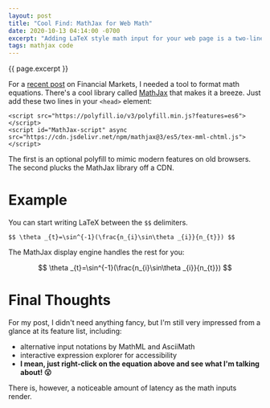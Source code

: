 ```yaml
---
layout: post
title: "Cool Find: MathJax for Web Math"
date: 2020-10-13 04:14:00 -0700
excerpt: "Adding LaTeX style math input for your web page is a two-line change."
tags: mathjax code
---
```


<span class='tagline'>{{ page.excerpt }}</span>

For a [recent post](/2020/10/13/risk-and-financial-crises.html) on Financial Markets, I needed a tool to format math equations. There's a cool library called [MathJax](https://www.mathjax.org/) that makes it a breeze. Just add these two lines in your `<head>` element:

```
<script src="https://polyfill.io/v3/polyfill.min.js?features=es6"></script>
<script id="MathJax-script" async src="https://cdn.jsdelivr.net/npm/mathjax@3/es5/tex-mml-chtml.js"></script>
```

The first is an optional polyfill to mimic modern features on old browsers. The second plucks the MathJax library off a CDN.

# Example
You can start writing LaTeX between the `$$` delimiters.
```
$$ \theta _{t}=\sin^{-1}(\frac{n_{i}\sin\theta _{i}}{n_{t}}) $$
```

The MathJax display engine handles the rest for you: 

$$ \theta _{t}=\sin^{-1}(\frac{n_{i}\sin\theta _{i}}{n_{t}}) $$

# Final Thoughts

For my post, I didn't need anything fancy, but I'm still very impressed from a glance at its feature list, including:
- alternative input notations by MathML and AsciiMath
- interactive expression explorer for accessibility
- **I mean, just right-click on the equation above and see what I'm talking about! 😮**

There is, however, a noticeable amount of latency as the math inputs render.
